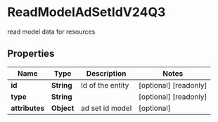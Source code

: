 

# ReadModelAdSetIdV24Q3

read model data for resources

## Properties

| Name | Type | Description | Notes |
|------------ | ------------- | ------------- | -------------|
|**id** | **String** | Id of the entity |  [optional] [readonly] |
|**type** | **String** |  |  [optional] [readonly] |
|**attributes** | **Object** | ad set id model |  [optional] |



